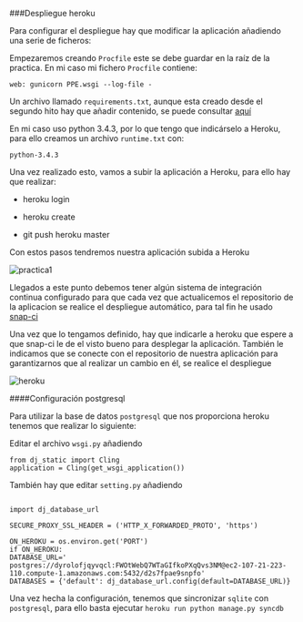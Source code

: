 ###Despliegue heroku

Para configurar el despliegue hay que modificar la aplicación añadiendo una serie de ficheros:

Empezaremos creando `Procfile` este se debe guardar en la raíz de la practica. En mi caso mi fichero `Procfile` contiene:

`web: gunicorn PPE.wsgi --log-file -`

Un archivo llamado `requirements.txt`, aunque esta creado desde el segundo hito hay que añadir contenido, se puede consultar [aquí](../requirements.txt)

En mi caso uso python 3.4.3, por lo que tengo que indicárselo a Heroku, para ello creamos un archivo `runtime.txt` con:
~~~
python-3.4.3
~~~

Una vez realizado esto, vamos a subir la aplicación a Heroku, para ello hay que realizar:

* heroku login

* heroku create

* git push heroku master

Con estos pasos tendremos nuestra aplicación subida a Heroku

![practica1](http://i1045.photobucket.com/albums/b460/Alejandro_Casado/Practica3/practica1_zpsiyahfadk.png)

Llegados a este punto debemos tener algún sistema de integración continua configurado para que cada vez que actualicemos el repositorio de la aplicacion se realice el despliegue automático, para tal fin he usado [snap-ci](integracion-continua.md)

Una vez que lo tengamos definido, hay que indicarle a heroku que espere a que snap-ci le de el visto bueno para desplegar la aplicación. También le indicamos que se conecte con el repositorio de nuestra aplicación para garantizarnos que al realizar un cambio en él, se realice el despliegue

![heroku](http://i1045.photobucket.com/albums/b460/Alejandro_Casado/Practica3/heroku_zpswmdusblb.png)

####Configuración postgresql

Para utilizar la base de datos `postgresql` que nos proporciona heroku tenemos que realizar lo siguiente:

Editar el archivo `wsgi.py` añadiendo

~~~
from dj_static import Cling
application = Cling(get_wsgi_application())

~~~

También hay que editar `setting.py` añadiendo
~~~

import dj_database_url

SECURE_PROXY_SSL_HEADER = ('HTTP_X_FORWARDED_PROTO', 'https')

ON_HEROKU = os.environ.get('PORT')
if ON_HEROKU:
DATABASE_URL=' postgres://dyrolofjqyvqcl:FWOtWebQ7WTaGIfkoPXqQvs3NM@ec2-107-21-223-110.compute-1.amazonaws.com:5432/d2s7fpae9snpfo'
DATABASES = {'default': dj_database_url.config(default=DATABASE_URL)}
~~~

Una vez hecha la configuración, tenemos que sincronizar `sqlite` con `postgresql`, para ello basta ejecutar `heroku run python manage.py syncdb`


